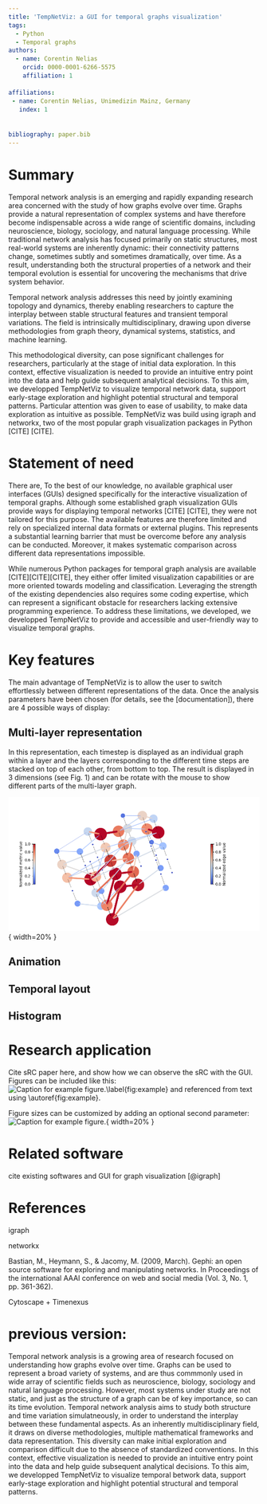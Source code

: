 ```yaml
---
title: 'TempNetViz: a GUI for temporal graphs visualization'
tags:
  - Python
  - Temporal graphs
authors:
  - name: Corentin Nelias
    orcid: 0000-0001-6266-5575
    affiliation: 1

affiliations:
 - name: Corentin Nelias, Unimedizin Mainz, Germany
   index: 1


bibliography: paper.bib
---
```


# Summary
Temporal network analysis is an emerging and rapidly expanding research area concerned with the study of how graphs evolve over time. 
Graphs provide a natural representation of complex systems and have therefore become indispensable across a wide range of scientific domains, including neuroscience, biology, sociology, and natural language processing. 
While traditional network analysis has focused primarily on static structures, most real-world systems are inherently dynamic: their connectivity patterns change, sometimes subtly and sometimes dramatically, over time. 
As a result, understanding both the structural properties of a network and their temporal evolution is essential for uncovering the mechanisms that drive system behavior.

Temporal network analysis addresses this need by jointly examining topology and dynamics, thereby enabling researchers to capture the interplay between stable structural features and transient temporal variations. 
The field is intrinsically multidisciplinary, drawing upon diverse methodologies from graph theory, dynamical systems, statistics, and machine learning. 

This methodological diversity, can pose significant challenges for researchers, particularly at the stage of initial data exploration.
In this context, effective visualization is needed to provide an intuitive entry point into the data and help guide subsequent analytical decisions. 
To this aim, we developped TempNetViz to visualize temporal network data, support early-stage exploration and highlight potential structural and temporal patterns. Particular attention was given to ease of usability, to make data exploration as intuitive as possible.
TempNetViz was build using igraph and networkx, two of the most popular graph visualization packages in Python [CITE] [CITE].

# Statement of need
There are, To the best of our knowledge, no available graphical user interfaces (GUIs) designed specifically for the interactive visualization of temporal graphs. 
Although some established graph visualization GUIs provide ways for displaying temporal networks [CITE] [CITE], they were not tailored for this purpose. The available features are therefore limited and rely on specialized internal data formats or external plugins. 
This represents a substantial learning barrier that must be overcome before any analysis can be conducted. Moreover, it makes systematic comparison across different data representations impossible.

While numerous Python packages for temporal graph analysis are available [CITE][CITE][CITE], they either offer limited visualization capabilities or are more oriented towards modeling and classification. 
Leveraging the strength of the existing dependencies also requires some coding expertise, which can represent a significant obstacle for researchers lacking extensive programming experience. 
To address these limitations, we developed, we developped TempNetViz to provide and accessible and user-friendly way to visualize temporal graphs.

# Key features
The main advantage of TempNetViz is to allow the user to switch effortlessly between different representations of the data. Once the analysis parameters have been chosen (for details, see the [documentation]), there are 4 possible ways of display:

## Multi-layer representation
In this representation, each timestep is displayed as an individual graph within a layer and the layers corresponding to the different time steps are stacked on top of each other, from bottom to top. 
The result is displayed in 3 dimensions (see Fig. 1) and can be rotate with the mouse to show different parts of the multi-layer graph.

![Fig. 1: Example of multi-layer representation for temporal graphs using TempNetViz](3D_view.png){ width=20% }

## Animation

## Temporal layout

## Histogram

# Research application
Cite sRC paper here, and show how we can observe the sRC with the GUI.
Figures can be included like this:
![Caption for example figure.\label{fig:example}](figure.png)
and referenced from text using \autoref{fig:example}.

Figure sizes can be customized by adding an optional second parameter:
![Caption for example figure.](figure.png){ width=20% }

# Related software
cite existing softwares and GUI for graph visualization
 [@igraph] 

# References

igraph 

networkx

Bastian, M., Heymann, S., & Jacomy, M. (2009, March). Gephi: an open source software for exploring and manipulating networks. In Proceedings of the international AAAI conference on web and social media (Vol. 3, No. 1, pp. 361-362).

Cytoscape + Timenexus




# previous version:

Temporal network analysis is a growing area of research focused on understanding how graphs evolve over time. Graphs can be used to represent a broad variety of systems, and are thus commmonly used in wide array of scientific fields such as neuroscience, biology, sociology and natural language processing. 
However, most systems under study are not static, and just as the structure of a graph can be of key importance, so can its time evolution. Temporal network analysis aims to study both structure and time variation simulatneously, in order to understand the interplay between these fundamental aspects.
As an inherently multidisciplinary field, it draws on diverse methodologies, multiple mathematical frameworks and data representation. This diversity can make initial exploration and comparison difficult due to the absence of standardized conventions.
In this context, effective visualization is needed to provide an intuitive entry point into the data and help guide subsequent analytical decisions. To this aim, we developped TempNetViz to visualize temporal betwork data, support early-stage exploration and highlight potential structural and temporal patterns.
